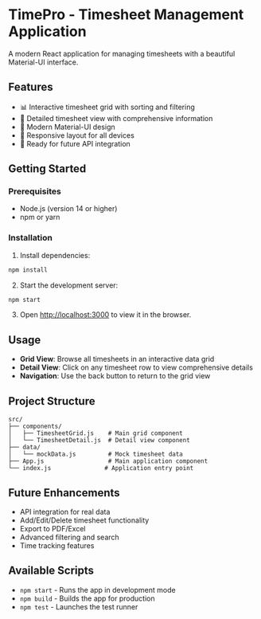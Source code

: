 # TimePro - Timesheet Management Application

A modern React application for managing timesheets with a beautiful Material-UI interface.

## Features

- 📊 Interactive timesheet grid with sorting and filtering
- 📝 Detailed timesheet view with comprehensive information
- 🎨 Modern Material-UI design
- 📱 Responsive layout for all devices
- 🔄 Ready for future API integration

## Getting Started

### Prerequisites

- Node.js (version 14 or higher)
- npm or yarn

### Installation

1. Install dependencies:
```bash
npm install
```

2. Start the development server:
```bash
npm start
```

3. Open [http://localhost:3000](http://localhost:3000) to view it in the browser.

## Usage

- **Grid View**: Browse all timesheets in an interactive data grid
- **Detail View**: Click on any timesheet row to view comprehensive details
- **Navigation**: Use the back button to return to the grid view

## Project Structure

```
src/
├── components/
│   ├── TimesheetGrid.js    # Main grid component
│   └── TimesheetDetail.js  # Detail view component
├── data/
│   └── mockData.js         # Mock timesheet data
├── App.js                  # Main application component
└── index.js               # Application entry point
```

## Future Enhancements

- API integration for real data
- Add/Edit/Delete timesheet functionality
- Export to PDF/Excel
- Advanced filtering and search
- Time tracking features

## Available Scripts

- `npm start` - Runs the app in development mode
- `npm build` - Builds the app for production
- `npm test` - Launches the test runner
